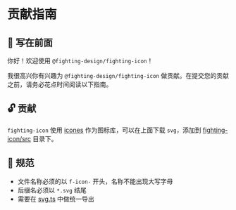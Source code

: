 # 贡献指南

## 👋 写在前面

你好！欢迎使用 `@fighting-design/fighting-icon`！

我很高兴你有兴趣为 `@fighting-design/fighting-icon` 做贡献。在提交您的贡献之前，请务必花点时间阅读以下指南。

## 🔓 贡献

`fighting-icon` 使用 [icones](https://github.com/antfu/icones) 作为图标库，可以在上面下载 `svg`，添加到 [fighting-icon/src](https://github.com/FightingDesign/fighting-design/tree/master/packages/fighting-icon/src) 目录下。

## 🚧 规范

- 文件名称必须的以 `f-icon-` 开头，名称不能出现大写字母
- 后缀名必须以 `*.svg` 结尾
- 需要在 [svg.ts](https://github.com/FightingDesign/fighting-design/blob/master/packages/fighting-icon/svg.ts) 中做统一导出
